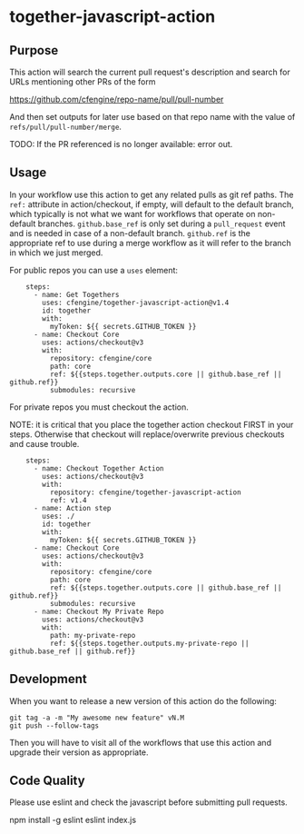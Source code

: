 # together-javascript-action

## Purpose
This action will search the current pull request's description
and search for URLs mentioning other PRs of the form

https://github.com/cfengine/repo-name/pull/pull-number

And then set outputs for later use based on that repo name
with the value of `refs/pull/pull-number/merge`.

TODO: If the PR referenced is no longer available: error out.

## Usage
In your workflow use this action to get any related pulls as git ref paths.
The `ref:` attribute in action/checkout, if empty, will default to the default branch, which typically is not what we want for workflows that operate on non-default branches.
`github.base_ref` is only set during a `pull_request` event and is needed in case of a non-default branch.
`github.ref` is the appropriate ref to use during a merge workflow as it will refer to the branch in which we just merged.

For public repos you can use a `uses` element:

```
    steps: 
      - name: Get Togethers
        uses: cfengine/together-javascript-action@v1.4
        id: together
        with:
          myToken: ${{ secrets.GITHUB_TOKEN }}
      - name: Checkout Core
        uses: actions/checkout@v3
        with:
          repository: cfengine/core
          path: core
          ref: ${{steps.together.outputs.core || github.base_ref || github.ref}}
          submodules: recursive
```

For private repos you must checkout the action.

NOTE: it is critical that you place the together action checkout FIRST in your steps.
Otherwise that checkout will replace/overwrite previous checkouts and cause trouble.

```
    steps:
      - name: Checkout Together Action
        uses: actions/checkout@v3
        with:
          repository: cfengine/together-javascript-action
          ref: v1.4
      - name: Action step
        uses: ./
        id: together
        with:
          myToken: ${{ secrets.GITHUB_TOKEN }}
      - name: Checkout Core
        uses: actions/checkout@v3
        with:
          repository: cfengine/core
          path: core
          ref: ${{steps.together.outputs.core || github.base_ref || github.ref}}
          submodules: recursive
      - name: Checkout My Private Repo
        uses: actions/checkout@v3
        with:
          path: my-private-repo
          ref: ${{steps.together.outputs.my-private-repo || github.base_ref || github.ref}}
```


## Development

When you want to release a new version of this action do the following:

```
git tag -a -m "My awesome new feature" vN.M
git push --follow-tags
```

Then you will have to visit all of the workflows that use this action and upgrade their version as appropriate.

## Code Quality

Please use eslint and check the javascript before submitting pull requests.

npm install -g eslint
eslint index.js
